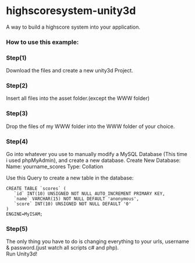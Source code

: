 # highscoresystem-unity3d
A way to build a highscore system into your application.

### How to use this example:

### Step(1)<br>
Download the files and create a new unity3d Project.<br>
### Step(2)<br>
Insert all files into the asset folder.(except the WWW folder)<br>
### Step(3)<br>
Drop the files of my WWW folder into the WWW folder of your choice.<br>
### Step(4)<br>
Go into whatever you use to manually modify a MySQL Database (This time i used phpMyAdmin), and create a new database.
Create New Database:
Name: yourname_scores 
Type: Collation

Use this Query to create a new table in the database:<br>
~~~~
CREATE TABLE `scores` (
   `id` INT(10) UNSIGNED NOT NULL AUTO_INCREMENT PRIMARY KEY,
   `name` VARCHAR(15) NOT NULL DEFAULT 'anonymous',
   `score` INT(10) UNSIGNED NOT NULL DEFAULT '0'
)
ENGINE=MyISAM;
~~~~

### Step(5)<br>
The only thing you have to do is changing everything to your urls, username & password.(just watch all scripts c# and php).<br>
Run Unity3d!<br>
